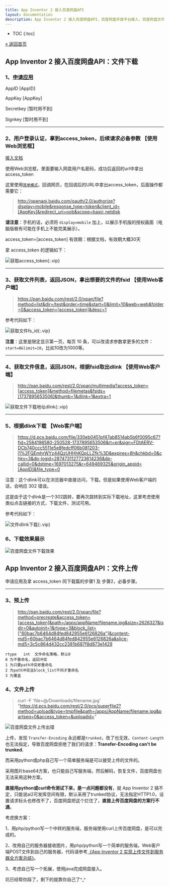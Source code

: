 ```yaml
---
title: App Inventor 2 接入百度网盘API
layout: documentation
description: App Inventor 2 接入百度网盘API，百度网盘开放平台接入，百度网盘文件下载，文件上传。
---
```


* TOC
{:toc}

[&laquo; 返回首页](index.html)

## App Inventor 2 接入百度网盘API：文件下载

### 1、[申请应用](https://pan.baidu.com/union/doc/fl0hhnulu)

AppID [AppID]

AppKey [AppKey]

Secretkey [暂时用不到]

Signkey [暂时用不到]

***
### 2、用户登录认证，拿到access_token，后续请求必备参数 【使用Web浏览框】

[接入文档](https://pan.baidu.com/union/document/basic)


使用Web浏览框，里面要输入网盘用户名密码，成功后返回的url中拿出access_token

这里使用[`简单模式`](https://pan.baidu.com/union/doc/6l0ryrjzv)，回调网页，在回调后的URL中拿出access_token，后面操作都需要它：

> http://openapi.baidu.com/oauth/2.0/authorize?display=mobile&response_type=token&client_id=[AppKey]&redirect_uri=oob&scope=basic,netdisk

**请注意**：手机的话，必须将 `display=mobile` 加上，以展示手机版的授权画面（电脑版极有可能在手机上不能完美展示）。

access_token=[access_token]    有效期：根据文档，有效期大概30天

拿 access_token 的逻辑如下：

![获取access_token](images/获取access_token.png){:.vip}

***
### 3、获取文件列表，返回JSON，拿出想要的文件的fsid 【使用Web客户端】

> https://pan.baidu.com/rest/2.0/xpan/file?method=list&dir=/test&order=time&start=0&limit=10&web=web&folder=0&access_token=[access_token]&desc=1

参考代码如下：

![获取文件fs_id](images/获取文件fs_id.png){:.vip}

**注意**：这里是限定显示第一页，每页 10 条，可以改请求参数拿更多的文件：`start=0&limit=10`，比如10改为1000等。

***
### 4、获取文件信息，返回JSON，根据fsid取出dlink 【使用Web客户端】

> http://pan.baidu.com/rest/2.0/xpan/multimedia?access_token=[access_token]&method=filemetas&fsids=[1737895653506]&thumb=1&dlink=1&extra=1

![获取文件下载地址dlink](images/获取文件下载地址dlink.png){:.vip}

***
### 5、根据dlink下载 【Web客户端】

> https://d.pcs.baidu.com/file/330eb0451pf47ab8514ab5b6f0095c67?fid=2584198580-250528-1737895653506&rt=pr&sign=FDtAERV-DCb740ccc5511e5e8fedcff06b081203-l1%2FQEmhrWYz44QzUHHhKQpLLZfk%3D&expires=8h&chkbd=0&chkv=3&dp-logid=2874731127723614236&dp-callid=0&dstime=1697013275&r=649469325&origin_appid=[AppID]&file_type=0

注意：这个dlink可以在浏览器中直接访问，下载。但是如果使用Web客户端的话，会响应 302 错误。

这是由于这个dlink是一个302跳转，要再次跳转到实际下载地址，这里考虑使用类似点击链接的方式，下载文件，测试可用。

参考代码如下：

![文件dlink下载](images/文件dlink下载.png){:.vip}

<!--注意：dlink中需转义   \u0026  ->  &-->

### 6、下载效果展示

![百度网盘文件下载效果](images/百度网盘文件下载效果.png)


## App Inventor 2 接入百度网盘API：文件上传

申请应用及拿 access_token 同下载篇的步骤1 及 步骤2，必备步骤。

***
### 3、预上传

> http://pan.baidu.com/rest/2.0/xpan/file?method=precreate&access_token=[access_token]&path=/apps/appName/filename.jpg&size=2626327&isdir=0&autoinit=1&rtype=3&block_list=["60bac7b6464d84fed842955e6126826a"]&content-md5=60bac7b6464d84fed842955e6126826a&slice-md5=3c5c864d432cc2381b687f8d873e1429

```config
rtype	int	 文件命名策略，默认0
0 为不重命名，返回冲突
1 为只要path冲突即重命名
2 为path冲突且block_list不同才重命名
3 为覆盖
```

### 4、文件上传

> curl -F 'file=@/Downloads/filename.jpg' "https://d.pcs.baidu.com/rest/2.0/pcs/superfile2?method=upload&type=tmpfile&path=/apps/AppName/filename.jpg&partseq=0&access_token=&uploadid="

![百度网盘文件上传出错](images/百度网盘文件上传出错.png)

上传，发现 `Transfer-Encoding` 永远都是`trunked`，改了也无效，`Content-Length`也无法指定，导致百度网盘拒绝了我们的请求：**Transfer-Encoding can't be trunked.**

而采用python或php自己写一个简单服务端是可以接受上传的文件的。

采用图片base64方案，也只能自己写服务端，然后解码，恢复文件，百度网盘也无法采用这种方案。

**直接用python或curl命令测试下来，是一点问题都没有**，就 App Inventor 2 搞不定，只能说ai2可发挥空间有限，默认采用了trunked协议，无法指定HTTP1.0，设置请求标头也修改不了，百度网盘把这个拦住了，**直接上传百度网盘的方案行不通**。

考虑换方案：

1、用php/python写一个中转的服务端，服务端使用curl上传百度网盘，是可以完成的。

2、改用自己的服务器接收图片，用php/python写一个简单的服务端，Web客户端POST文件到自己的服务器，代码请参考[《App Inventor 2 实现上传文件到服务器全方案总结》](file_upload.html)。

3、考虑自己写一个拓展，使用java完成网盘接入。

坑已经帮你踩了，剩下的就靠你自己了^_^
